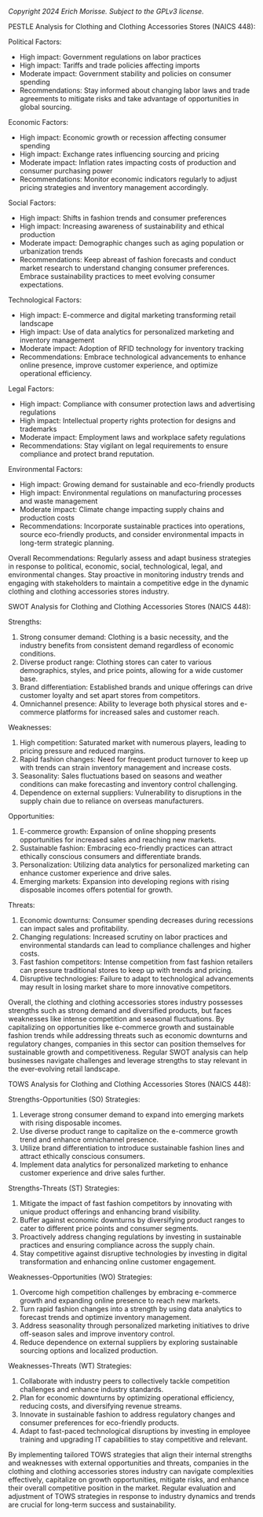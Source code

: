 *Copyright 2024 Erich Morisse.  Subject to the GPLv3 license.*


PESTLE Analysis for Clothing and Clothing Accessories Stores (NAICS 448):

Political Factors:
- High impact: Government regulations on labor practices
- High impact: Tariffs and trade policies affecting imports
- Moderate impact: Government stability and policies on consumer spending
- Recommendations: Stay informed about changing labor laws and trade agreements to mitigate risks and take advantage of opportunities in global sourcing.

Economic Factors:
- High impact: Economic growth or recession affecting consumer spending
- High impact: Exchange rates influencing sourcing and pricing
- Moderate impact: Inflation rates impacting costs of production and consumer purchasing power
- Recommendations: Monitor economic indicators regularly to adjust pricing strategies and inventory management accordingly.

Social Factors:
- High impact: Shifts in fashion trends and consumer preferences
- High impact: Increasing awareness of sustainability and ethical production
- Moderate impact: Demographic changes such as aging population or urbanization trends
- Recommendations: Keep abreast of fashion forecasts and conduct market research to understand changing consumer preferences. Embrace sustainability practices to meet evolving consumer expectations.

Technological Factors:
- High impact: E-commerce and digital marketing transforming retail landscape
- High impact: Use of data analytics for personalized marketing and inventory management
- Moderate impact: Adoption of RFID technology for inventory tracking
- Recommendations: Embrace technological advancements to enhance online presence, improve customer experience, and optimize operational efficiency.

Legal Factors:
- High impact: Compliance with consumer protection laws and advertising regulations
- High impact: Intellectual property rights protection for designs and trademarks
- Moderate impact: Employment laws and workplace safety regulations
- Recommendations: Stay vigilant on legal requirements to ensure compliance and protect brand reputation.

Environmental Factors:
- High impact: Growing demand for sustainable and eco-friendly products
- High impact: Environmental regulations on manufacturing processes and waste management
- Moderate impact: Climate change impacting supply chains and production costs
- Recommendations: Incorporate sustainable practices into operations, source eco-friendly products, and consider environmental impacts in long-term strategic planning.

Overall Recommendations: Regularly assess and adapt business strategies in response to political, economic, social, technological, legal, and environmental changes. Stay proactive in monitoring industry trends and engaging with stakeholders to maintain a competitive edge in the dynamic clothing and clothing accessories stores industry.

SWOT Analysis for Clothing and Clothing Accessories Stores (NAICS 448):

Strengths:
1. Strong consumer demand: Clothing is a basic necessity, and the industry benefits from consistent demand regardless of economic conditions.
2. Diverse product range: Clothing stores can cater to various demographics, styles, and price points, allowing for a wide customer base.
3. Brand differentiation: Established brands and unique offerings can drive customer loyalty and set apart stores from competitors.
4. Omnichannel presence: Ability to leverage both physical stores and e-commerce platforms for increased sales and customer reach.

Weaknesses:
1. High competition: Saturated market with numerous players, leading to pricing pressure and reduced margins.
2. Rapid fashion changes: Need for frequent product turnover to keep up with trends can strain inventory management and increase costs.
3. Seasonality: Sales fluctuations based on seasons and weather conditions can make forecasting and inventory control challenging.
4. Dependence on external suppliers: Vulnerability to disruptions in the supply chain due to reliance on overseas manufacturers.

Opportunities:
1. E-commerce growth: Expansion of online shopping presents opportunities for increased sales and reaching new markets.
2. Sustainable fashion: Embracing eco-friendly practices can attract ethically conscious consumers and differentiate brands.
3. Personalization: Utilizing data analytics for personalized marketing can enhance customer experience and drive sales.
4. Emerging markets: Expansion into developing regions with rising disposable incomes offers potential for growth.

Threats:
1. Economic downturns: Consumer spending decreases during recessions can impact sales and profitability.
2. Changing regulations: Increased scrutiny on labor practices and environmental standards can lead to compliance challenges and higher costs.
3. Fast fashion competitors: Intense competition from fast fashion retailers can pressure traditional stores to keep up with trends and pricing.
4. Disruptive technologies: Failure to adapt to technological advancements may result in losing market share to more innovative competitors.

Overall, the clothing and clothing accessories stores industry possesses strengths such as strong demand and diversified products, but faces weaknesses like intense competition and seasonal fluctuations. By capitalizing on opportunities like e-commerce growth and sustainable fashion trends while addressing threats such as economic downturns and regulatory changes, companies in this sector can position themselves for sustainable growth and competitiveness. Regular SWOT analysis can help businesses navigate challenges and leverage strengths to stay relevant in the ever-evolving retail landscape.

TOWS Analysis for Clothing and Clothing Accessories Stores (NAICS 448):

Strengths-Opportunities (SO) Strategies:
1. Leverage strong consumer demand to expand into emerging markets with rising disposable incomes.
2. Use diverse product range to capitalize on the e-commerce growth trend and enhance omnichannel presence.
3. Utilize brand differentiation to introduce sustainable fashion lines and attract ethically conscious consumers.
4. Implement data analytics for personalized marketing to enhance customer experience and drive sales further.

Strengths-Threats (ST) Strategies:
1. Mitigate the impact of fast fashion competitors by innovating with unique product offerings and enhancing brand visibility.
2. Buffer against economic downturns by diversifying product ranges to cater to different price points and consumer segments.
3. Proactively address changing regulations by investing in sustainable practices and ensuring compliance across the supply chain.
4. Stay competitive against disruptive technologies by investing in digital transformation and enhancing online customer engagement.

Weaknesses-Opportunities (WO) Strategies:
1. Overcome high competition challenges by embracing e-commerce growth and expanding online presence to reach new markets.
2. Turn rapid fashion changes into a strength by using data analytics to forecast trends and optimize inventory management.
3. Address seasonality through personalized marketing initiatives to drive off-season sales and improve inventory control.
4. Reduce dependence on external suppliers by exploring sustainable sourcing options and localized production.

Weaknesses-Threats (WT) Strategies:
1. Collaborate with industry peers to collectively tackle competition challenges and enhance industry standards.
2. Plan for economic downturns by optimizing operational efficiency, reducing costs, and diversifying revenue streams.
3. Innovate in sustainable fashion to address regulatory changes and consumer preferences for eco-friendly products.
4. Adapt to fast-paced technological disruptions by investing in employee training and upgrading IT capabilities to stay competitive and relevant.

By implementing tailored TOWS strategies that align their internal strengths and weaknesses with external opportunities and threats, companies in the clothing and clothing accessories stores industry can navigate complexities effectively, capitalize on growth opportunities, mitigate risks, and enhance their overall competitive position in the market. Regular evaluation and adjustment of TOWS strategies in response to industry dynamics and trends are crucial for long-term success and sustainability.

